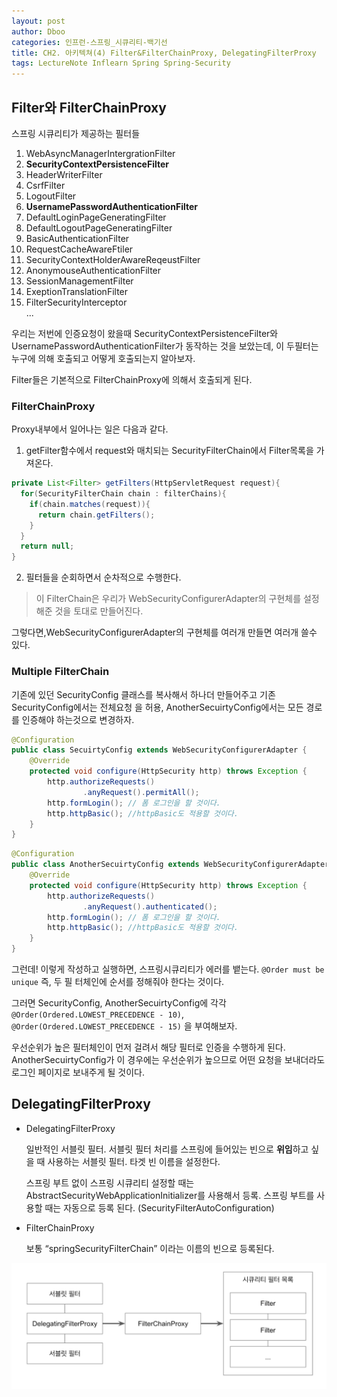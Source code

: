 ```yaml
---
layout: post
author: Dboo
categories: 인프런-스프링_시큐리티-백기선
title: CH2. 아키텍쳐(4) Filter&FilterChainProxy, DelegatingFilterProxy
tags: LectureNote Inflearn Spring Spring-Security
---
```


## Filter와 FilterChainProxy

스프링 시큐리티가 제공하는 필터들
1. WebAsyncManagerIntergrationFilter
2. **SecurityContextPersistenceFilter**
3. HeaderWriterFilter
4. CsrfFilter
5. LogoutFilter
6. **UsernamePasswordAuthenticationFilter**
7. DefaultLoginPageGeneratingFilter
8. DefaultLogoutPageGeneratingFilter
9. BasicAuthenticationFilter
10. RequestCacheAwareFtiler
11. SecurityContextHolderAwareReqeustFilter
12. AnonymouseAuthenticationFilter
13. SessionManagementFilter
14. ExeptionTranslationFilter
15. FilterSecurityInterceptor  
...

우리는 저번에 인증요청이 왔을때 SecurityContextPersistenceFilter와
UsernamePasswordAuthenticationFilter가 동작하는 것을 보았는데, 이 두필터는 누구에 의해 호출되고
어떻게 호출되는지 알아보자.

Filter들은 기본적으로 FilterChainProxy에 의해서 호출되게 된다.

### FilterChainProxy

Proxy내부에서 일어나는 일은 다음과 같다.

1. getFilter함수에서 request와 매치되는 SecurityFilterChain에서 Filter목록을 가져온다.

~~~java
private List<Filter> getFilters(HttpServletRequest request){
  for(SecurityFilterChain chain : filterChains){
    if(chain.matches(request)){
      return chain.getFilters();
    }
  }
  return null;
}
~~~

2. 필터들을 순회하면서 순차적으로 수행한다.

> 이 FilterChain은 우리가 WebSecurityConfigurerAdapter의 구현체를 설정해준 것을 토대로 만들어진다.

그렇다면,WebSecurityConfigurerAdapter의 구현체를 여러개 만들면 여러개 쓸수 있다.

### Multiple FilterChain

기존에 있던 SecurityConfig 클래스를 복사해서 하나더 만들어주고 기존 SecurityConfig에서는 전체요청
을 허용, AnotherSecuirtyConfig에서는 모든 경로를 인증해야 하는것으로 변경하자.

~~~java
@Configuration
public class SecuirtyConfig extends WebSecurityConfigurerAdapter {
    @Override
    protected void configure(HttpSecurity http) throws Exception {
        http.authorizeRequests()
                .anyRequest().permitAll();
        http.formLogin(); // 폼 로그인을 할 것이다.
        http.httpBasic(); //httpBasic도 적용할 것이다.
    }
}
~~~

~~~java
@Configuration
public class AnotherSecuirtyConfig extends WebSecurityConfigurerAdapter {
    @Override
    protected void configure(HttpSecurity http) throws Exception {
        http.authorizeRequests()
                .anyRequest().authenticated();
        http.formLogin(); // 폼 로그인을 할 것이다.
        http.httpBasic(); //httpBasic도 적용할 것이다.
    }
}
~~~

그런데! 이렇게 작성하고 실행하면, 스프링시큐리티가 에러를 뱉는다. `@Order must be unique` 즉, 두 필
터체인에 순서를 정해줘야 한다는 것이다.

그러면 SecurityConfig, AnotherSecuirtyConfig에 각각
`@Order(Ordered.LOWEST_PRECEDENCE - 10)`,
`@Order(Ordered.LOWEST_PRECEDENCE - 15)`
을 부여해보자.

우선순위가 높은 필터체인이 먼저 걸려서 해당 필터로 인증을 수행하게 된다. AnotherSecuirtyConfig가 이
경우에는 우선순위가 높으므로 어떤 요청을 보내더라도 로그인 페이지로 보내주게 될 것이다.

## DelegatingFilterProxy

- DelegatingFilterProxy

  일반적인 서블릿 필터.
  서블릿 필터 처리를 스프링에 들어있는 빈으로 **위임**하고 싶을 때 사용하는 서블릿 필터.
  타겟 빈 이름을 설정한다.

  스프링 부트 없이 스프링 시큐리티 설정할 때는 AbstractSecurityWebApplicationInitializer를
  사용해서 등록.
  스프링 부트를 사용할 때는 자동으로 등록 된다. (SecurityFilterAutoConfiguration)

- FilterChainProxy

  보통 “springSecurityFilterChain” 이라는 이름의 빈으로 등록된다.

![](/assets/img/LectureNote/Inflearn/spring-sec/delegatingFilterProxy.png)
